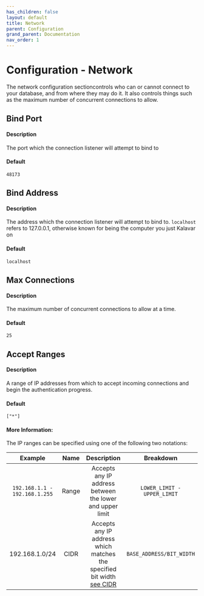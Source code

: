 ```yaml
---
has_children: false
layout: default
title: Network
parent: Configuration
grand_parent: Documentation
nav_order: 1
---
```


# Configuration - Network
The network configuration sectioncontrols who can or cannot connect to your database, and from where they may do it. It also controls things such as the maximum number of concurrent connections to allow.

## Bind Port
#### Description
The port which the connection listener will attempt to bind to

#### Default
`48173`

## Bind Address
#### Description
The address which the connection listener will attempt to bind to. `localhost` refers to 127.0.0.1, otherwise known for being the computer you just Kalavar on

#### Default
`localhost`

## Max Connections
#### Description
The maximum number of concurrent connections to allow at a time.

#### Default
`25`

## Accept Ranges
#### Description
A range of IP addresses from which to accept incoming connections and begin the authentication progress.

#### Default
`["*"]`

#### More Information:
The IP ranges can be specified using one of the following two notations:

|Example|Name|Description|Breakdown|
|:---:|:---:|:---:|:---:|
|`192.168.1.1 - 192.168.1.255`|Range|Accepts any IP address between the lower and upper limit|`LOWER_LIMIT - UPPER_LIMIT`|
|192.168.1.0/24|CIDR|Accepts any IP address which matches the specified bit width [see CIDR](https://en.wikipedia.org/wiki/Classless_Inter-Domain_Routing)|`BASE_ADDRESS/BIT_WIDTH` 